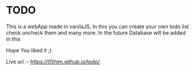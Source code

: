 # TODO

This is a webApp made in vanilaJS, In this you can create your own todo list check uncheck them and many more.
In the future Database will be added in this 

Hope You liked it ;)


Live url :- https://05him.github.io/todo/
